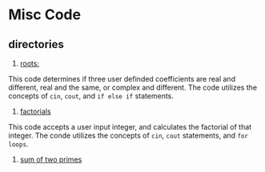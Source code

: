 # Misc Code


## directories

1. [roots:](./roots)

This code determines if three user definded coefficients are real and different, real and the same, or complex and different. The code utilizes the concepts of `cin`, `cout`, and `if else if` statements. 
1. [factorials](./factorials)

This code accepts a user input integer, and calculates the factorial of that integer. The conde utilizes the concepts of `cin`, `cout` statements, and `for loops`.
1. [sum of two primes](./sum-two-primes)
